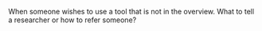 When someone wishes to use a tool that is not in the overview. What to tell a researcher or how to refer someone?